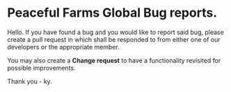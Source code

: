 # Peaceful Farms Global Bug reports.

Hello. If you have found a bug and you would like to report said bug, please create a pull request in which shall be responded to from either one of our developers or the appropriate member.

You may also create a **Change request** to have a functionality revisited for possible improvements.

Thank you - ky.
